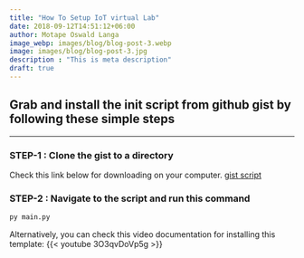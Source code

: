 ```yaml
---
title: "How To Setup IoT virtual Lab"
date: 2018-09-12T14:51:12+06:00
author: Motape Oswald Langa
image_webp: images/blog/blog-post-3.webp
image: images/blog/blog-post-3.jpg
description : "This is meta description"
draft: true
---
```


## Grab and install the init script from github gist by following these simple steps

---

### STEP-1 : Clone the gist to a directory

Check this link below for downloading on your computer.
[gist script](https://gist.github.com/motapeoswald/iot-virtual-script.py)

### STEP-2 : Navigate to the script and run this command

```python
py main.py
```

Alternatively, you can check this video documentation for installing this template:
{{< youtube 3O3qvDoVp5g >}}
